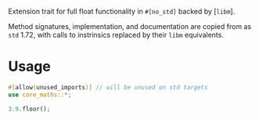 <!-- cargo-rdme start -->

Extension trait for full float functionality in `#[no_std]` backed by [`libm`].

Method signatures, implementation, and documentation are copied from as `std` 1.72,
with calls to instrinsics replaced by their `libm` equivalents.

# Usage
```rust
#[allow(unused_imports)] // will be unused on std targets
use core_maths::*;

3.9.floor();
```

<!-- cargo-rdme end -->
